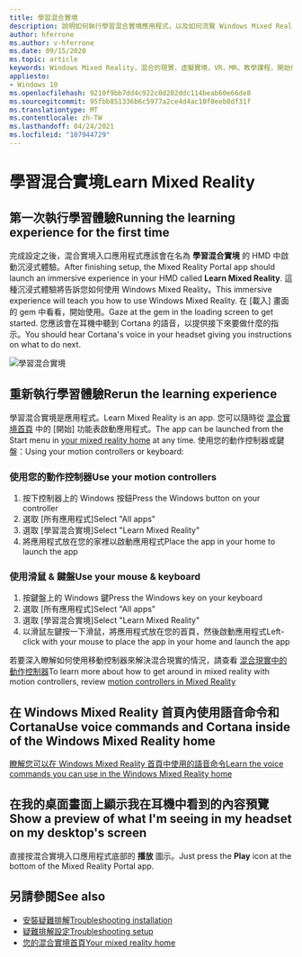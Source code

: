 ```yaml
---
title: 學習混合實境
description: 說明如何執行學習混合實境應用程式，以及如何流覽 Windows Mixed Reality。
author: hferrone
ms.author: v-hferrone
ms.date: 09/15/2020
ms.topic: article
keywords: Windows Mixed Reality，混合的現實，虛擬實境，VR，MR，教學課程，開始使用
appliesto:
- Windows 10
ms.openlocfilehash: 9210f9bb7dd4c922c0d202ddc114beab60e66de8
ms.sourcegitcommit: 95fbb851336b6c5977a2ce4d4ac10f0eeb0df31f
ms.translationtype: MT
ms.contentlocale: zh-TW
ms.lasthandoff: 04/24/2021
ms.locfileid: "107944729"
---
```

# <a name="learn-mixed-reality"></a><span data-ttu-id="67df9-104">學習混合實境</span><span class="sxs-lookup"><span data-stu-id="67df9-104">Learn Mixed Reality</span></span>

## <a name="running-the-learning-experience-for-the-first-time"></a><span data-ttu-id="67df9-105">第一次執行學習體驗</span><span class="sxs-lookup"><span data-stu-id="67df9-105">Running the learning experience for the first time</span></span>

<span data-ttu-id="67df9-106">完成設定之後，混合實境入口應用程式應該會在名為 **學習混合實境** 的 HMD 中啟動沉浸式體驗。</span><span class="sxs-lookup"><span data-stu-id="67df9-106">After finishing setup, the Mixed Reality Portal app should launch an immersive experience in your HMD called **Learn Mixed Reality**.</span></span> <span data-ttu-id="67df9-107">這種沉浸式體驗將告訴您如何使用 Windows Mixed Reality。</span><span class="sxs-lookup"><span data-stu-id="67df9-107">This immersive experience will teach you how to use Windows Mixed Reality.</span></span> <span data-ttu-id="67df9-108">在 [載入] 畫面的 gem 中看看，開始使用。</span><span class="sxs-lookup"><span data-stu-id="67df9-108">Gaze at the gem in the loading screen to get started.</span></span> <span data-ttu-id="67df9-109">您應該會在耳機中聽到 Cortana 的語音，以提供接下來要做什麼的指示。</span><span class="sxs-lookup"><span data-stu-id="67df9-109">You should hear Cortana's voice in your headset giving you instructions on what to do next.</span></span>

![學習混合實境](images/file-learnmixedrealitystart.png)

## <a name="rerun-the-learning-experience"></a><span data-ttu-id="67df9-111">重新執行學習體驗</span><span class="sxs-lookup"><span data-stu-id="67df9-111">Rerun the learning experience</span></span>

<span data-ttu-id="67df9-112">學習混合實境是應用程式。</span><span class="sxs-lookup"><span data-stu-id="67df9-112">Learn Mixed Reality is an app.</span></span> <span data-ttu-id="67df9-113">您可以隨時從 [混合實境首頁](your-mixed-reality-home.md) 中的 [開始] 功能表啟動應用程式。</span><span class="sxs-lookup"><span data-stu-id="67df9-113">The app can be launched from the Start menu in [your mixed reality home](your-mixed-reality-home.md) at any time.</span></span> <span data-ttu-id="67df9-114">使用您的動作控制器或鍵盤：</span><span class="sxs-lookup"><span data-stu-id="67df9-114">Using your motion controllers or keyboard:</span></span>

### <a name="use-your-motion-controllers"></a><span data-ttu-id="67df9-115">使用您的動作控制器</span><span class="sxs-lookup"><span data-stu-id="67df9-115">Use your motion controllers</span></span>

1. <span data-ttu-id="67df9-116">按下控制器上的 Windows 按鈕</span><span class="sxs-lookup"><span data-stu-id="67df9-116">Press the Windows button on your controller</span></span>
2. <span data-ttu-id="67df9-117">選取 [所有應用程式]</span><span class="sxs-lookup"><span data-stu-id="67df9-117">Select "All apps"</span></span>
3. <span data-ttu-id="67df9-118">選取 [學習混合實境]</span><span class="sxs-lookup"><span data-stu-id="67df9-118">Select "Learn Mixed Reality"</span></span>
4. <span data-ttu-id="67df9-119">將應用程式放在您的家裡以啟動應用程式</span><span class="sxs-lookup"><span data-stu-id="67df9-119">Place the app in your home to launch the app</span></span>

### <a name="use-your-mouse--keyboard"></a><span data-ttu-id="67df9-120">使用滑鼠 & 鍵盤</span><span class="sxs-lookup"><span data-stu-id="67df9-120">Use your mouse & keyboard</span></span>

1. <span data-ttu-id="67df9-121">按鍵盤上的 Windows 鍵</span><span class="sxs-lookup"><span data-stu-id="67df9-121">Press the Windows key on your keyboard</span></span>
2. <span data-ttu-id="67df9-122">選取 [所有應用程式]</span><span class="sxs-lookup"><span data-stu-id="67df9-122">Select "All apps"</span></span>
3. <span data-ttu-id="67df9-123">選取 [學習混合實境]</span><span class="sxs-lookup"><span data-stu-id="67df9-123">Select "Learn Mixed Reality"</span></span>
4. <span data-ttu-id="67df9-124">以滑鼠左鍵按一下滑鼠，將應用程式放在您的首頁，然後啟動應用程式</span><span class="sxs-lookup"><span data-stu-id="67df9-124">Left-click with your mouse to place the app in your home and launch the app</span></span>

<span data-ttu-id="67df9-125">若要深入瞭解如何使用移動控制器來解決混合現實的情況，請查看 [混合現實中的動作控制器](controllers-in-wmr.md)</span><span class="sxs-lookup"><span data-stu-id="67df9-125">To learn more about how to get around in mixed reality with motion controllers, review [motion controllers in Mixed Reality](controllers-in-wmr.md)</span></span>

## <a name="use-voice-commands-and-cortana-inside-of-the-windows-mixed-reality-home"></a><span data-ttu-id="67df9-126">在 Windows Mixed Reality 首頁內使用語音命令和 Cortana</span><span class="sxs-lookup"><span data-stu-id="67df9-126">Use voice commands and Cortana inside of the Windows Mixed Reality home</span></span>

[<span data-ttu-id="67df9-127">瞭解您可以在 Windows Mixed Reality 首頁中使用的語音命令</span><span class="sxs-lookup"><span data-stu-id="67df9-127">Learn the voice commands you can use in the Windows Mixed Reality home</span></span>](https://support.microsoft.com/help/4041322/windows-10-speech-in-windows-mixed-reality)

## <a name="show-a-preview-of-what-im-seeing-in-my-headset-on-my-desktops-screen"></a><span data-ttu-id="67df9-128">在我的桌面畫面上顯示我在耳機中看到的內容預覽</span><span class="sxs-lookup"><span data-stu-id="67df9-128">Show a preview of what I'm seeing in my headset on my desktop's screen</span></span>

<span data-ttu-id="67df9-129">直接按混合實境入口應用程式底部的 **播放** 圖示。</span><span class="sxs-lookup"><span data-stu-id="67df9-129">Just press the **Play** icon at the bottom of the Mixed Reality Portal app.</span></span>

## <a name="see-also"></a><span data-ttu-id="67df9-130">另請參閱</span><span class="sxs-lookup"><span data-stu-id="67df9-130">See also</span></span>

* [<span data-ttu-id="67df9-131">安裝疑難排解</span><span class="sxs-lookup"><span data-stu-id="67df9-131">Troubleshooting installation</span></span>](installation_errors.md)
* [<span data-ttu-id="67df9-132">疑難排解設定</span><span class="sxs-lookup"><span data-stu-id="67df9-132">Troubleshooting setup</span></span>](wmr-setup-faq.yml)
* [<span data-ttu-id="67df9-133">您的混合實境首頁</span><span class="sxs-lookup"><span data-stu-id="67df9-133">Your mixed reality home</span></span>](your-mixed-reality-home.md)
